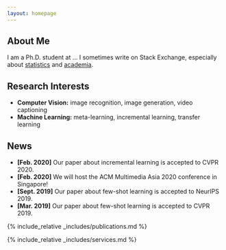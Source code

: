 ```yaml
---
layout: homepage
---
```


## About Me

I am a Ph.D. student at ...
I sometimes write on Stack Exchange, especially about <a href="https://stats.stackexchange.com/users/271601/camille-gontier">statistics</a> and <a href="https://academia.stackexchange.com/users/123985/camille-gontier">academia</a>.





## Research Interests

- **Computer Vision:** image recognition, image generation, video captioning
- **Machine Learning:** meta-learning, incremental learning, transfer learning

## News

- **[Feb. 2020]** Our paper about incremental learning is accepted to CVPR 2020.
- **[Feb. 2020]** We will host the ACM Multimedia Asia 2020 conference in Singapore!
- **[Sept. 2019]** Our paper about few-shot learning is accepted to NeurIPS 2019.
- **[Mar. 2019]** Our paper about few-shot learning is accepted to CVPR 2019.

{% include_relative _includes/publications.md %}

{% include_relative _includes/services.md %}
